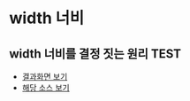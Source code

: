 # width 너비

## width 너비를 결정 짓는 원리 TEST

* [결과화면 보기](https://yeony1011.github.io/2019script\_ex/190325/190325\_v2.html)
* [해당 소스 보기](190325/common\_v2.js)
